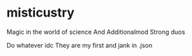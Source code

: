 # misticustry
Magic in the world of science
And 
Additionalmod
Strong duos

Do whatever idc
They are my first and jank in .json 
